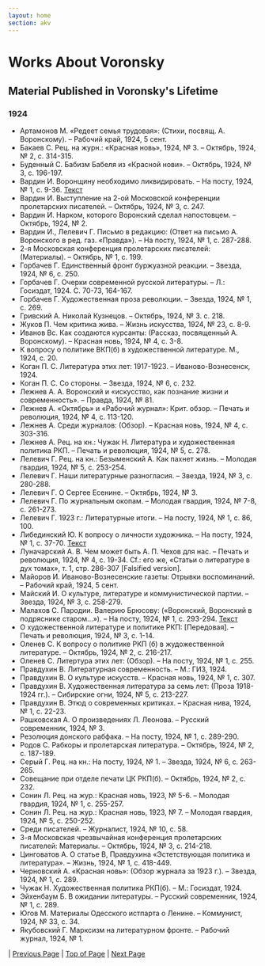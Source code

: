 ```yaml
---
layout: home
section: akv
---
```

# Works About Voronsky
## Material Published in Voronsky's Lifetime

### 1924
- Артамонов М. «Редеет семья трудовая»: (Стихи, посвящ. А. Воронскому). – Рабочий край, 1924, 5 сент.
- Бакаев С. Рец. на журн.: «Красная новь», 1924, № 3. – Октябрь, 1924, № 2, с. 314-315.
- Буденный С. Бабизм Бабеля из «Красной нови». – Октябрь, 1924, № 3, с. 196-197.
- Вардин И. Воронщину необходимо ликвидировать. – На посту, 1924, № 1, с. 9-36. [Текст](../TextsAbout.html)
- Вардин И. Выступление на 2-ой Московской конференции пролетарских писателей. – Октябрь, 1924, № 3, с. 247.
- Вардин И. Нарком, которого Воронский сделал напостовцем. – Октябрь, 1924, № 2.
- Вардин И., Лелевич Г. Письмо в редакцию: (Ответ на письмо А. Воронского в ред. газ. «Правда»). – На посту, 1924, № 1, с. 287-288.
- 2-я Московская конференция пролетарских писателей: (Материалы). – Октябрь, № 1, с. 199.
- Горбачев Г. Единственный фронт буржуазной реакции. – Звезда, 1924, № 6, с. 250.
- Горбачев Г. Очерки современной русской литературы. – Л.: Госиздат, 1924. С. 70-73, 164-167.
- Горбачев Г. Художественная проза революции. – Звезда, 1924, № 1, с. 269.
- Гривский А. Николай Кузнецов. – Октябрь, 1924, № 3. с. 218.
- Жуков П. Чем критика жива. – Жизнь искусства, 1924, № 23, с. 8-9.
- Иванов Вс. Как создаются курсанты: (Рассказ, посвященный А. Воронскому). – Красная новь, 1924, № 4, с. 3-8.
- К вопросу о политике ВКП(б) в художественной литературе. М., 1924, с. 20.
- Коган П. С. Литература этих лет: 1917-1923. – Иваново-Вознесенск, 1924.
- Коган П. С. Со стороны. – Звезда, 1924, № 6, с. 232.
- Лежнев А. А. Воронский и «искусство, как познание жизни и современность». – Правда, 1924, № 81.
- Лежнев А. «Октябрь» и «Рабочий журнал»: Крит. обзор. – Печать и революция, 1924, № 4, с. 113-120.
- Лежнев А. Среди журналов: (Обзор). – Красная новь, 1924, № 4, с. 303-316.
- Лежнев А. Рец. на кн.: Чужак Н. Литература и художественная политика РКП. – Печать и революция, 1924, № 5, с. 278.
- Лелевич Г. Рец. на кн.: Безыменский А. Как пахнет жизнь. – Молодая гвардия, 1924, № 5, с. 253-254.
- Лелевич Г. Наши литературные разногласия. – Звезда, 1924, № 3, с. 280-288.
- Лелевич Г. О Сергее Есенине. – Октябрь, 1924, № 3.
- Лелевич Г. По журнальным окопам. – Молодая гвардия, 1924, № 7-8, с. 261-273.
- Лелевич Г. 1923 г.: Литературные итоги. – На посту, 1924, № 1, с. 86, 100.
- Либединский Ю. К вопросу о личности художника. – На посту, 1924, № 1, с. 37-70. [Текст](../TextsAbout.html)
- Луначарский А. В. Чем может быть А. П. Чехов для нас. – Печать и революция, 1924, № 4, с. 19-34. Cf.: его же, «Статьи о литературе в дух томах», т. 1, стр. 286-307 [Falsified version].
- Майоров И. Иваново-Вознесенские газеты: Отрывки воспоминаний. – Рабочий край, 1924, 5 сент.
- Майский И. О культуре, литературе и коммунистической партии. – Звезда, 1924, № 3, с. 258-279.
- Малахов С. Пародии. Валерию Брюсову: («Воронский, Воронский в подряснике старом...»). – На посту, 1924, № 1, с. 293-294. [Текст](../TextsAbout.html)
- О художественной литературе и политике РКП: [Передовая]. – Печать и революция, 1924, № 3, с. 1-14.
- Оленев С. К вопросу о политике РКП (б) в жудожественной литературе. – Октябрь, 1924, № 2, с. 216-217.
- Оленев С. Литертура этих лет: (Обзор). – На посту, 1924, № 1, с. 255.
- Правдухин В. Литературная современность. – М.: ГИЗ, 1924.
- Правдухин В. О культуре искусств. – Красная новь, 1924, № 1, с. 307.
- Правдухин В. Художественная литература за семь лет: (Проза 1918-1924 гг.). – Сибирские огни, 1924, № 5, с. 213-227.
- Правдухин В. Этюд о современных критиках. – Красная нива, 1924, № 1, с. 22-23.
- Рашковская А. О произведениях Л. Леонова. – Русский современник, 1924, № 3.
- Резолюция донского рабфака. – На посту, 1924, № 1, с. 289-290.
- Родов С. Рабкоры и пролетарская литература. – Октябрь, 1924, № 2, с. 187-189.
- Серый Г. Рец. на кн.: На посту, 1924, № 1. – Звезда, 1924, № 6, с. 263-265.
- Совещание при отделе печати ЦК РКП(б). – Октябрь, 1924, № 2, с. 232.
- Сонин Л. Рец. на жур.: Красная новь, 1923, № 5-6. – Молодая гвардия, 1924, № 1, с. 255-257.
- Сонин Л. Рец. на жур.: Красная новь, 1923, № 7. – Молодая гвардия, 1924, № 5, с. 250-252.
- Среди писателей. – Журналист, 1924, № 10, с. 58.
- 3-я Московская чрезвычайная конференция пролетарских писателей: Материалы. – Октябрь, 1924, № 3, с. 214-218.
- Цинговатов А. О статье В, Правдухина «Эстетствующая политика и литература». – Жизнь, 1924, № 1, с. 418-449.
- Черновский А. «Красная новь»: (Обзор журнала за 1923 г.). – Звезда, 1924, № 1, с. 289.
- Чужак Н. Художественная политика РКП(б). – М.: Госиздат, 1924.
- Эйхенбаум Б. В ожидании литературы. – Русский современник, 1924, № 1, с. 289.
- Югов М. Материалы Одесского истпарта о Ленине. – Коммунист, 1924, № 33, с. 34.
- Якубовский Г. Марксизм на литературном фронте. – Рабочий журнал, 1924, № 1.

| [Previous Page](BiblioAbout1923.html) | [Top of Page](#) | [Next Page](BiblioAbout1925.html)
